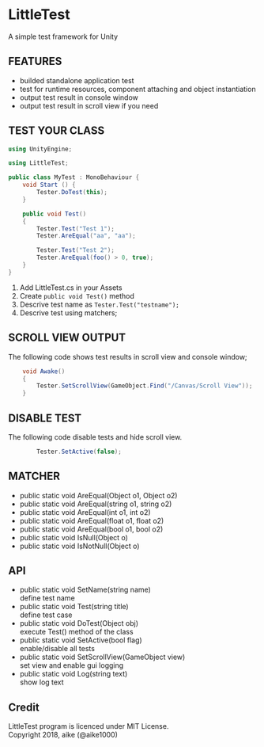 LittleTest
===
A simple test framework for Unity

## FEATURES
 - builded standalone application test
 - test for runtime resources, component attaching and object instantiation
 - output test result in console window
 - output test result in scroll view if you need


## TEST YOUR CLASS

```cs
using UnityEngine;

using LittleTest;

public class MyTest : MonoBehaviour {
	void Start () {
        Tester.DoTest(this);
	}

    public void Test()
    {
        Tester.Test("Test 1");
        Tester.AreEqual("aa", "aa");

        Tester.Test("Test 2");
        Tester.AreEqual(foo() > 0, true);
    }
}

```

 1. Add LittleTest.cs in your Assets
 1. Create `public void Test()` method
 1. Descrive test name as `Tester.Test("testname");`
 1. Descrive test using matchers;


## SCROLL VIEW OUTPUT
The following code shows test results in scroll view and console window;

```cs
    void Awake()
    {
        Tester.SetScrollView(GameObject.Find("/Canvas/Scroll View"));
    }
```

## DISABLE TEST
The following code disable tests and hide scroll view.

```cs
        Tester.SetActive(false);
```

## MATCHER
 - public static void AreEqual(Object o1, Object o2)
 - public static void AreEqual(string o1, string o2)
 - public static void AreEqual(int o1, int o2)
 - public static void AreEqual(float o1, float o2)
 - public static void AreEqual(bool o1, bool o2)
 - public static void IsNull(Object o)
 - public static void IsNotNull(Object o)

## API
 - public static void SetName(string name)<br>define test name
 - public static void Test(string title)<br>define test case
 - public static void DoTest(Object obj)<br>execute Test() method of the class
 - public static void SetActive(bool flag)<br>enable/disable all tests
 - public static void SetScrollView(GameObject view)<br>set view and enable gui logging
 - public static void Log(string text)<br>show log text

## Credit
LittleTest program is licenced under MIT License.  
Copyright 2018, aike (@aike1000)
